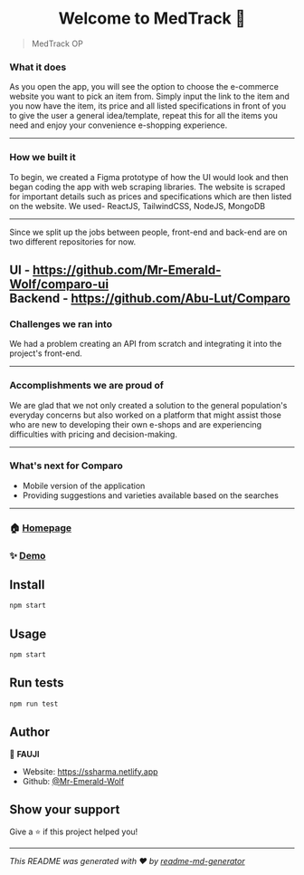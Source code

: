 <h1 align="center">Welcome to MedTrack 👋</h1>
<p>
</p>

> MedTrack OP
### What it does 

As you open the app, you will see the option to choose the e-commerce website you want to pick an item from. Simply input the link to the item and you now have the item, its price and all listed specifications in front of you to give the user a general idea/template, repeat this for all the items you need and enjoy your convenience e-shopping experience.

----
### How we built it 

To begin, we created a Figma prototype of how the UI would look and then began coding the app with web scraping libraries. 
The website is scraped for important details such as prices and specifications which are then listed on the website.
We used- ReactJS, TailwindCSS, NodeJS, MongoDB

----
Since we split up the jobs between people, front-end and back-end are on two different repositories for now.

UI - https://github.com/Mr-Emerald-Wolf/comparo-ui \
Backend - https://github.com/Abu-Lut/Comparo
----

### Challenges we ran into
We had a problem creating an API from scratch and integrating it into the project's front-end.

----

### Accomplishments we are proud of
We are glad that we not only created a solution to the general population's everyday concerns but also worked on a platform that might assist those who are new to developing their own e-shops and are experiencing difficulties with pricing and decision-making.

----

### What's next for Comparo
- Mobile version of the application
- Providing suggestions and varieties available based on the searches

----
### 🏠 [Homepage](https://github.com/Mr-Emerald-Wolf/comparo-ui)


### ✨ [Demo](https://medtrack.netlify.app)

## Install

```sh
npm start
```

## Usage

```sh
npm start
```

## Run tests

```sh
npm run test
```

## Author

👤 **FAUJI**

* Website: https://ssharma.netlify.app
* Github: [@Mr-Emerald-Wolf](https://github.com/Mr-Emerald-Wolf)

## Show your support

Give a ⭐️ if this project helped you!

***
_This README was generated with ❤️ by [readme-md-generator](https://github.com/kefranabg/readme-md-generator)_
